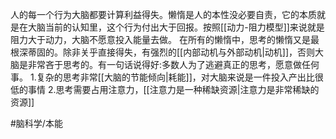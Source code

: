 人的每一个行为大脑都要计算利益得失。懒惰是人的本性没必要自责，它的本质就是在大脑当前的认知里，这个行为付出大于回报。按照[[动力-阻力模型]]来说就是阻力大于动力，大脑不愿意投入能量去做。
在所有的懒惰中，思考的懒惰又是最根深蒂固的。除非关乎直接得失，有强烈的[[内部动机与外部动机|动机]]，否则大脑是非常吝于思考的。有一句话说得好:多数人为了逃避真正的思考，愿意做任何事。
1.复杂的思考非常[[大脑的节能倾向|耗能]]，对大脑来说是一件投入产出比很低的事情
2.思考需要占用注意力，[[注意力是一种稀缺资源|注意力是非常稀缺的资源]]

#脑科学/本能 